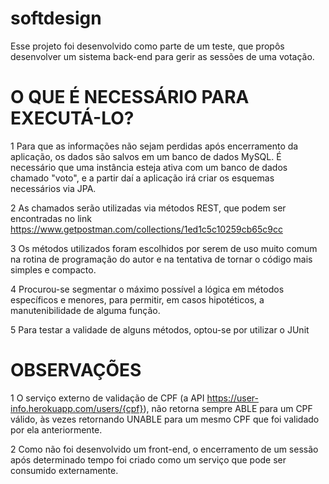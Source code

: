 # softdesign

Esse projeto foi desenvolvido como parte de um teste, que propôs desenvolver um sistema back-end para gerir as sessões de uma votação.

# O QUE É NECESSÁRIO PARA EXECUTÁ-LO?

1 Para que as informações não sejam perdidas após encerramento da aplicação, os dados são salvos em um banco de dados MySQL. É necessário que uma
instância esteja ativa com um banco de dados chamado "voto", e a partir daí a aplicação irá criar os esquemas necessários via JPA.

2 As chamados serão utilizadas via métodos REST, que podem ser encontradas no link https://www.getpostman.com/collections/1ed1c5c10259cb65c9cc

3 Os métodos utilizados foram escolhidos por serem de uso muito comum na rotina de programação do autor e na tentativa de tornar o código mais simples e compacto.

4 Procurou-se segmentar o máximo possível a lógica em métodos específicos e menores, para permitir, em casos hipotéticos, a manutenibilidade de alguma função.

5 Para testar a validade de alguns métodos, optou-se por utilizar o JUnit

# OBSERVAÇÕES

1 O serviço externo de validação de CPF (a API https://user-info.herokuapp.com/users/{cpf}), não retorna sempre ABLE para um CPF válido, às vezes retornando UNABLE para um mesmo CPF que foi validado por ela anteriormente.

2 Como não foi desenvolvido um front-end, o encerramento de um sessão após determinado tempo foi criado como um serviço que pode ser consumido externamente.
